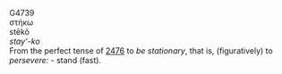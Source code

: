 G4739  
στήκω  
stēkō  
*stay‘-ko*  
From the perfect tense of [2476](g2476) to *be* *stationary*, that is,
(figuratively) to *persevere:* - stand (fast).  
